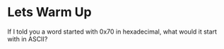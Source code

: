 # Lets Warm Up

If I told you a word started with 0x70 in hexadecimal, what would it start with in ASCII?
